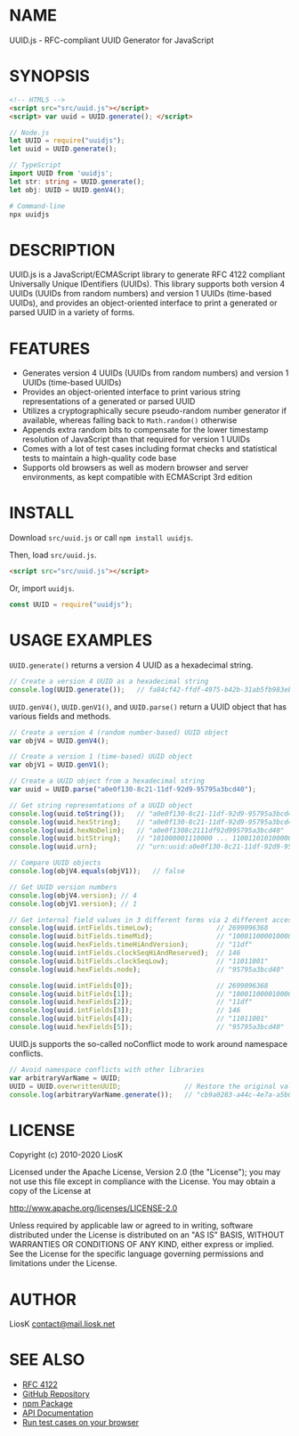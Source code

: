 # NAME

UUID.js - RFC-compliant UUID Generator for JavaScript

# SYNOPSIS

```html
<!-- HTML5 -->
<script src="src/uuid.js"></script>
<script> var uuid = UUID.generate(); </script>
```

```javascript
// Node.js
let UUID = require("uuidjs");
let uuid = UUID.generate();
```

```typescript
// TypeScript
import UUID from 'uuidjs';
let str: string = UUID.generate();
let obj: UUID = UUID.genV4();
```

```bash
# Command-line
npx uuidjs
```

# DESCRIPTION

UUID.js is a JavaScript/ECMAScript library to generate RFC 4122 compliant Universally Unique IDentifiers (UUIDs). This library supports both version 4 UUIDs (UUIDs from random numbers) and version 1 UUIDs (time-based UUIDs), and provides an object-oriented interface to print a generated or parsed UUID in a variety of forms.

# FEATURES

* Generates version 4 UUIDs (UUIDs from random numbers) and version 1 UUIDs (time-based UUIDs)
* Provides an object-oriented interface to print various string representations of a generated or parsed UUID
* Utilizes a cryptographically secure pseudo-random number generator if available, whereas falling back to `Math.random()` otherwise
* Appends extra random bits to compensate for the lower timestamp resolution of JavaScript than that required for version 1 UUIDs
* Comes with a lot of test cases including format checks and statistical tests to maintain a high-quality code base
* Supports old browsers as well as modern browser and server environments, as kept compatible with ECMAScript 3rd edition

# INSTALL

Download `src/uuid.js` or call `npm install uuidjs`.

Then, load `src/uuid.js`.

```html
<script src="src/uuid.js"></script>
```

Or, import `uuidjs`.

```javascript
const UUID = require("uuidjs");
```

# USAGE EXAMPLES

`UUID.generate()` returns a version 4 UUID as a hexadecimal string.

```javascript
// Create a version 4 UUID as a hexadecimal string
console.log(UUID.generate());   // fa84cf42-ffdf-4975-b42b-31ab5fb983eb
```

`UUID.genV4()`, `UUID.genV1()`, and `UUID.parse()` return a UUID object that has various fields and methods.

```javascript
// Create a version 4 (random number-based) UUID object
var objV4 = UUID.genV4();

// Create a version 1 (time-based) UUID object
var objV1 = UUID.genV1();

// Create a UUID object from a hexadecimal string
var uuid = UUID.parse("a0e0f130-8c21-11df-92d9-95795a3bcd40");

// Get string representations of a UUID object
console.log(uuid.toString());   // "a0e0f130-8c21-11df-92d9-95795a3bcd40"
console.log(uuid.hexString);    // "a0e0f130-8c21-11df-92d9-95795a3bcd40"
console.log(uuid.hexNoDelim);   // "a0e0f1308c2111df92d995795a3bcd40"
console.log(uuid.bitString);    // "101000001110000 ... 1100110101000000"
console.log(uuid.urn);          // "urn:uuid:a0e0f130-8c21-11df-92d9-95795a3bcd40"

// Compare UUID objects
console.log(objV4.equals(objV1));   // false

// Get UUID version numbers
console.log(objV4.version); // 4
console.log(objV1.version); // 1

// Get internal field values in 3 different forms via 2 different accessors
console.log(uuid.intFields.timeLow);                // 2699096368
console.log(uuid.bitFields.timeMid);                // "1000110000100001"
console.log(uuid.hexFields.timeHiAndVersion);       // "11df"
console.log(uuid.intFields.clockSeqHiAndReserved);  // 146
console.log(uuid.bitFields.clockSeqLow);            // "11011001"
console.log(uuid.hexFields.node);                   // "95795a3bcd40"

console.log(uuid.intFields[0]);                     // 2699096368
console.log(uuid.bitFields[1]);                     // "1000110000100001"
console.log(uuid.hexFields[2]);                     // "11df"
console.log(uuid.intFields[3]);                     // 146
console.log(uuid.bitFields[4]);                     // "11011001"
console.log(uuid.hexFields[5]);                     // "95795a3bcd40"
```

UUID.js supports the so-called noConflict mode to work around namespace conflicts.

```javascript
// Avoid namespace conflicts with other libraries
var arbitraryVarName = UUID;
UUID = UUID.overwrittenUUID;                // Restore the original value
console.log(arbitraryVarName.generate());   // "cb9a0283-a44c-4e7a-a5b0-9cd2876e952b"
```

# LICENSE

Copyright (c) 2010-2020 LiosK

Licensed under the Apache License, Version 2.0 (the "License");
you may not use this file except in compliance with the License.
You may obtain a copy of the License at

http://www.apache.org/licenses/LICENSE-2.0

Unless required by applicable law or agreed to in writing, software
distributed under the License is distributed on an "AS IS" BASIS,
WITHOUT WARRANTIES OR CONDITIONS OF ANY KIND, either express or implied.
See the License for the specific language governing permissions and
limitations under the License.

# AUTHOR

LiosK <contact@mail.liosk.net>

# SEE ALSO

* [RFC 4122](https://www.ietf.org/rfc/rfc4122.txt)
* [GitHub Repository](https://github.com/LiosK/UUID.js)
* [npm Package](https://www.npmjs.com/package/uuidjs)
* [API Documentation](https://liosk.github.io/UUID.js/docs/)
* [Run test cases on your browser](https://liosk.github.io/UUID.js/test/browser.html)
